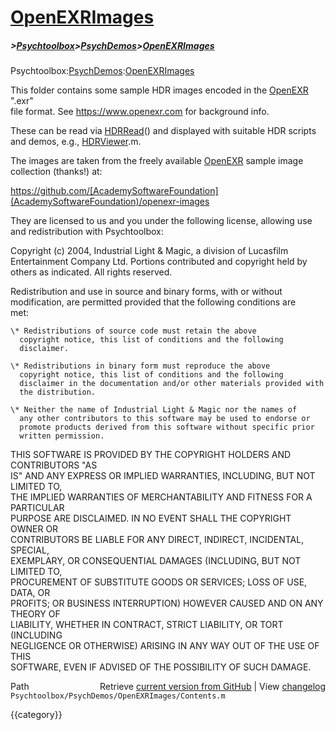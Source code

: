 # [OpenEXRImages](OpenEXRImages)
##### >[Psychtoolbox](Psychtoolbox)>[PsychDemos](PsychDemos)>[OpenEXRImages](OpenEXRImages)

Psychtoolbox:[PsychDemos](PsychDemos):[OpenEXRImages](OpenEXRImages)  
  
This folder contains some sample HDR images encoded in the [OpenEXR](OpenEXR) ".exr"  
file format. See https://www.openexr.com for background info.  
  
These can be read via [HDRRead](HDRRead)() and displayed with suitable HDR scripts  
and demos, e.g., [HDRViewer](HDRViewer).m.  
  
The images are taken from the freely available [OpenEXR](OpenEXR) sample image  
collection (thanks!) at:  
  
https://github.com/[AcademySoftwareFoundation](AcademySoftwareFoundation)/openexr-images  
  
They are licensed to us and you under the following license, allowing use  
and redistribution with Psychtoolbox:  
  
Copyright (c) 2004, Industrial Light & Magic, a division of Lucasfilm  
Entertainment Company Ltd.  Portions contributed and copyright held by  
others as indicated.  All rights reserved.  
  
Redistribution and use in source and binary forms, with or without  
modification, are permitted provided that the following conditions are  
met:  
  
    \* Redistributions of source code must retain the above  
      copyright notice, this list of conditions and the following  
      disclaimer.  
  
    \* Redistributions in binary form must reproduce the above  
      copyright notice, this list of conditions and the following  
      disclaimer in the documentation and/or other materials provided with  
      the distribution.  
  
    \* Neither the name of Industrial Light & Magic nor the names of  
      any other contributors to this software may be used to endorse or  
      promote products derived from this software without specific prior  
      written permission.  
  
THIS SOFTWARE IS PROVIDED BY THE COPYRIGHT HOLDERS AND CONTRIBUTORS "AS  
IS" AND ANY EXPRESS OR IMPLIED WARRANTIES, INCLUDING, BUT NOT LIMITED TO,  
THE IMPLIED WARRANTIES OF MERCHANTABILITY AND FITNESS FOR A PARTICULAR  
PURPOSE ARE DISCLAIMED. IN NO EVENT SHALL THE COPYRIGHT OWNER OR  
CONTRIBUTORS BE LIABLE FOR ANY DIRECT, INDIRECT, INCIDENTAL, SPECIAL,  
EXEMPLARY, OR CONSEQUENTIAL DAMAGES (INCLUDING, BUT NOT LIMITED TO,  
PROCUREMENT OF SUBSTITUTE GOODS OR SERVICES; LOSS OF USE, DATA, OR  
PROFITS; OR BUSINESS INTERRUPTION) HOWEVER CAUSED AND ON ANY THEORY OF  
LIABILITY, WHETHER IN CONTRACT, STRICT LIABILITY, OR TORT (INCLUDING  
NEGLIGENCE OR OTHERWISE) ARISING IN ANY WAY OUT OF THE USE OF THIS  
SOFTWARE, EVEN IF ADVISED OF THE POSSIBILITY OF SUCH DAMAGE.  




<div class="code_header" style="text-align:right;">
  <span style="float:left;">Path&nbsp;&nbsp;</span> <span class="counter">Retrieve <a href=
  "https://raw.github.com/Psychtoolbox-3/Psychtoolbox-3/beta/Psychtoolbox/PsychDemos/OpenEXRImages/Contents.m">current version from GitHub</a> | View <a href=
  "https://github.com/Psychtoolbox-3/Psychtoolbox-3/commits/beta/Psychtoolbox/PsychDemos/OpenEXRImages/Contents.m">changelog</a></span>
</div>
<div class="code">
  <code>Psychtoolbox/PsychDemos/OpenEXRImages/Contents.m</code>
</div>

{{category}}